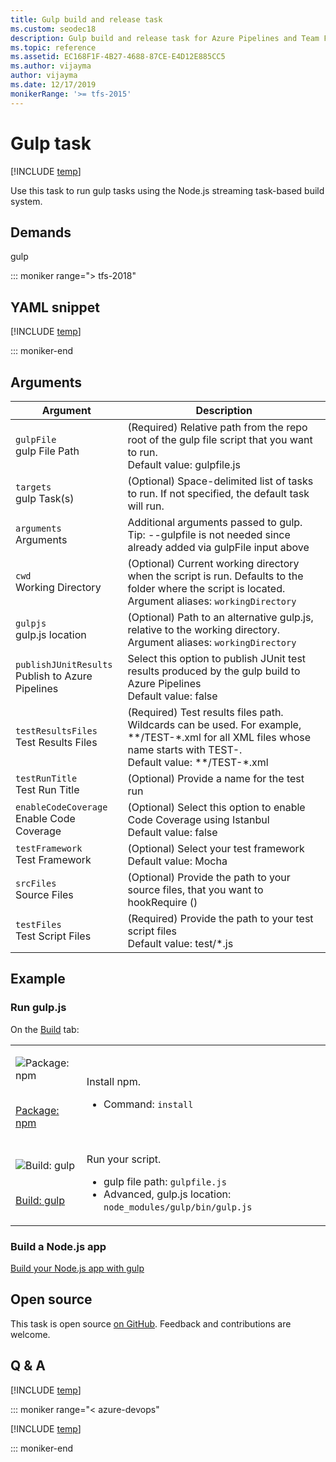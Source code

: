 ```yaml
---
title: Gulp build and release task
ms.custom: seodec18
description: Gulp build and release task for Azure Pipelines and Team Foundation Server (TFS)
ms.topic: reference
ms.assetid: EC168F1F-4B27-4688-87CE-E4D12E885CC5
ms.author: vijayma
author: vijayma
ms.date: 12/17/2019
monikerRange: '>= tfs-2015'
---
```


# Gulp task

[!INCLUDE [temp](../../includes/version-tfs-2015-rtm.md)]

Use this task to run gulp tasks using the Node.js streaming task-based build system.

## Demands

gulp

::: moniker range="> tfs-2018"

## YAML snippet

[!INCLUDE [temp](../includes/yaml/GulpV1.md)]

::: moniker-end

## Arguments

| Argument                                              | Description                                                                                                                                                                   |
| ----------------------------------------------------- | ----------------------------------------------------------------------------------------------------------------------------------------------------------------------------- |
| `gulpFile` <br/>gulp File Path                        | (Required) Relative path from the repo root of the gulp file script that you want to run. <br/>Default value: gulpfile.js                                                     |
| `targets` <br/>gulp Task(s)                           | (Optional) Space-delimited list of tasks to run. If not specified, the default task will run.                                                                                 |
| `arguments` <br/>Arguments                            | Additional arguments passed to gulp. <br/>Tip: --gulpfile is not needed since already added via gulpFile input above                                                          |
| `cwd` <br/>Working Directory                          | (Optional) Current working directory when the script is run. Defaults to the folder where the script is located. <br/>Argument aliases: `workingDirectory`                    |
| `gulpjs` <br/>gulp.js location                        | (Optional) Path to an alternative gulp.js, relative to the working directory. <br/>Argument aliases: `workingDirectory`                                                       |
| `publishJUnitResults` <br/>Publish to Azure Pipelines | Select this option to publish JUnit test results produced by the gulp build to Azure Pipelines <br/>Default value: false                                                      |
| `testResultsFiles` <br/>Test Results Files            | (Required) Test results files path. Wildcards can be used. For example, \*\*/TEST-\*.xml for all XML files whose name starts with TEST-. <br/>Default value: \*\*/TEST-\*.xml |
| `testRunTitle` <br/>Test Run Title                    | (Optional) Provide a name for the test run                                                                                                                                    |
| `enableCodeCoverage` <br/>Enable Code Coverage        | (Optional) Select this option to enable Code Coverage using Istanbul <br/>Default value: false                                                                                |
| `testFramework` <br/>Test Framework                   | (Optional) Select your test framework <br/>Default value: Mocha                                                                                                               |
| `srcFiles` <br/>Source Files                          | (Optional) Provide the path to your source files, that you want to hookRequire ()                                                                                             |
| `testFiles` <br/>Test Script Files                    | (Required) Provide the path to your test script files <br/>Default value: test/\*.js                                                                                          |

## Example

### Run gulp.js

On the [Build](../../index.yml) tab:

<table>
<tr>
<td>

![Package: npm](../package/media/npm.png)

<br/>[Package: npm](../package/npm.md)</td>

<td>
<p>Install npm.</p>
<ul>
<li>Command: <code>install</code></li>
</ul>
</td>
</tr>
<tr>
<td>

![Build: gulp](media/gulp.png)

<br/>[Build: gulp](gulp.md)</td>

<td>
<p>Run your script.</p>
<ul>
<li>gulp file path: <code>gulpfile.js</code></li>
<li>Advanced, gulp.js location: <code>node_modules/gulp/bin/gulp.js</code></li>
</ul>
</td>
</tr>
</table>

### Build a Node.js app

[Build your Node.js app with gulp](../../ecosystems/javascript.md)

## Open source

This task is open source [on GitHub](https://github.com/Microsoft/azure-pipelines-tasks). Feedback and contributions are welcome.

## Q & A

<!-- BEGINSECTION class="md-qanda" -->

[!INCLUDE [temp](../../includes/qa-agents.md)]

::: moniker range="< azure-devops"

[!INCLUDE [temp](../../includes/qa-versions.md)]

::: moniker-end

<!-- ENDSECTION -->
